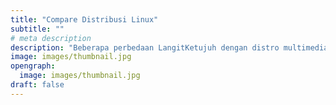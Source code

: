 ```yaml
---
title: "Compare Distribusi Linux"
subtitle: ""
# meta description
description: "Beberapa perbedaan LangitKetujuh dengan distro multimedia lain."
image: images/thumbnail.jpg
opengraph:
  image: images/thumbnail.jpg
draft: false
---
```

